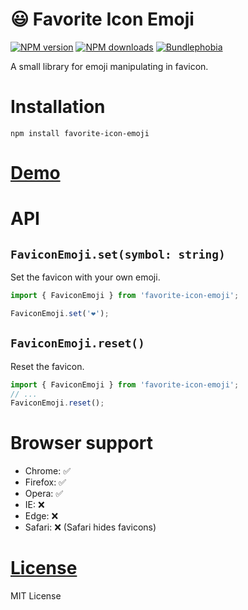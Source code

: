 😃 Favorite Icon Emoji
===================

[![NPM version](https://img.shields.io/npm/v/favorite-icon-emoji.svg?style=flat)](https://www.npmjs.com/package/favorite-icon-emoji)
[![NPM downloads](https://img.shields.io/npm/dm/favorite-icon-emoji.svg?style=flat)](https://www.npmjs.com/package/favorite-icon-emoji)
[![Bundlephobia](https://badgen.net/bundlephobia/minzip/favorite-icon-emoji)](https://bundlephobia.com/result?p=favorite-icon-emoji)

A small library for emoji manipulating in favicon.

# Installation
`npm install favorite-icon-emoji`

# [Demo](https://hcodes.github.io/favorite-icon/examples/emoji.html)

# API

## `FaviconEmoji.set(symbol: string)`
Set the favicon with your own emoji.

```js
import { FaviconEmoji } from 'favorite-icon-emoji';

FaviconEmoji.set('❤️');
```

## `FaviconEmoji.reset()`
Reset the favicon.

```js
import { FaviconEmoji } from 'favorite-icon-emoji';
// ...
FaviconEmoji.reset();
```

# Browser support
- Chrome: ✅
- Firefox: ✅
- Opera: ✅
- IE: ❌
- Edge: ❌
- Safari: ❌ (Safari hides favicons)

# [License](./LICENSE)
MIT License
